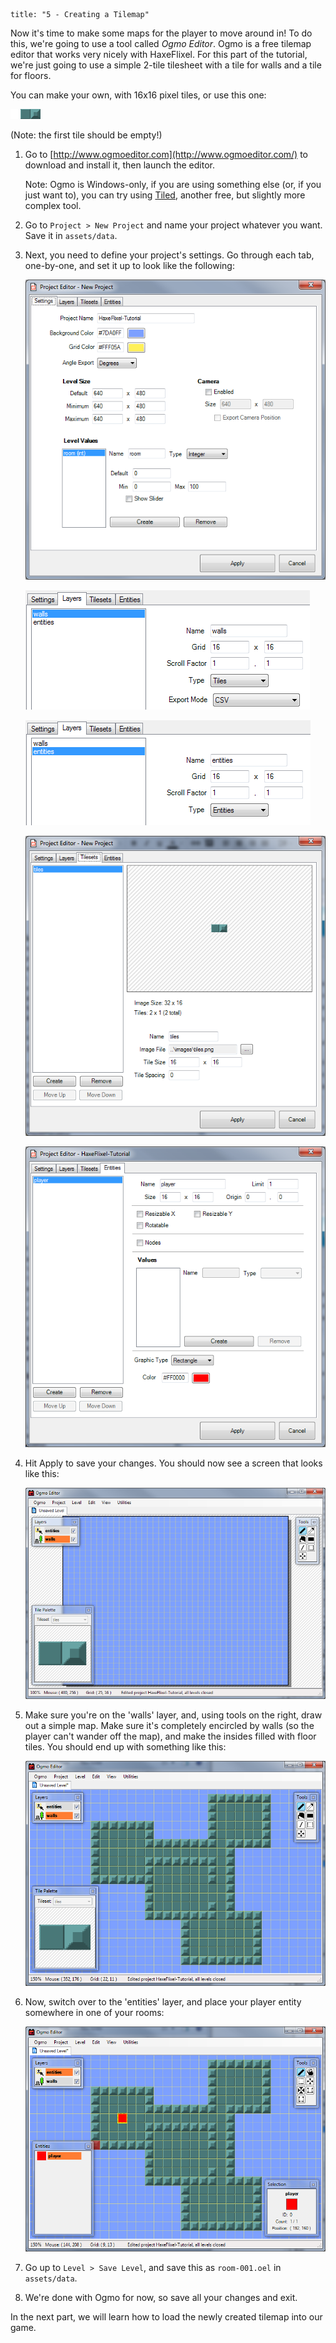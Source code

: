 ```
title: "5 - Creating a Tilemap"
```

Now it's time to make some maps for the player to move around in! To do this, we're going to use a tool called _Ogmo Editor_. Ogmo is a free tilemap editor that works very nicely with HaxeFlixel. For this part of the tutorial, we're just going to use a simple 2-tile tilesheet with a tile for walls and a tile for floors.

You can make your own, with 16x16 pixel tiles, or use this one:

![](https://raw.githubusercontent.com/HaxeFlixel/flixel-demos/master/Tutorials/TurnBasedRPG/assets/images/tiles.png)

(Note: the first tile should be empty!)

1. Go to [http://www.ogmoeditor.com](http://www.ogmoeditor.com/) to download and install it, then launch the editor.

	Note: Ogmo is Windows-only, if you are using something else (or, if you just want to), you can try using [Tiled](http://www.mapeditor.org/), another free, but slightly more complex tool.

2. Go to `Project > New Project` and name your project whatever you want. Save it in `assets/data`.

3. Next, you need to define your project's settings. Go through each tab, one-by-one, and set it up to look like the following:

	![](../images/01_tutorial/0007.png)

	![](../images/01_tutorial/0008.png)

	![](../images/01_tutorial/0008b.png)

	![](../images/01_tutorial/0009.png)

	![](../images/01_tutorial/0010.png)

4. Hit Apply to save your changes. You should now see a screen that looks like this:
	
	![](../images/01_tutorial/0011.png)

5. Make sure you're on the 'walls' layer, and, using tools on the right, draw out a simple map. Make sure it's completely encircled by walls (so the player can't wander off the map), and make the insides filled with floor tiles. You should end up with something like this:
	
	![](../images/01_tutorial/0012.png)

6. Now, switch over to the 'entities' layer, and place your player entity somewhere in one of your rooms:
	
	![](../images/01_tutorial/0013.png)

7. Go up to `Level > Save Level`, and save this as `room-001.oel` in `assets/data`.

8. We're done with Ogmo for now, so save all your changes and exit.

In the next part, we will learn how to load the newly created tilemap into our game.
